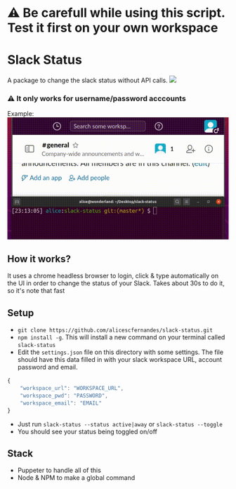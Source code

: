 # ⚠️ **Be carefull while using this script. Test it first on your own workspace**

# Slack Status
A package to change the slack status without API calls.
![](https://www.google-analytics.com/collect?v=1&t=event&tid=UA-100869248-2&cid=555&ec=github&ea=pageview&el=slack-status&ev=1) 
### ⚠️ **It only works for username/password acccounts**

Example:  
![](ss.gif)

## How it works?
It uses a chrome headless browser to login, click & type automatically on the UI in order to change the status of your Slack. Takes about 30s to do it, so it's note that fast

## Setup
- `git clone https://github.com/alicescfernandes/slack-status.git`
- `npm install -g`. This will install a new command on your terminal called `slack-status`
- Edit the `settings.json` file on this directory with some settings. The file should have this data filled in with your slack workspace URL, account password and email.

```js
{
    "workspace_url": "WORKSPACE_URL",
    "workspace_pwd": "PASSWORD",
    "workspace_email": "EMAIL"
}
```
- Just run `slack-status --status active|away` or `slack-status --toggle`
- You should see your status being toggled on/off


## Stack
- Puppeter to handle all of this
- Node & NPM to make a global command
